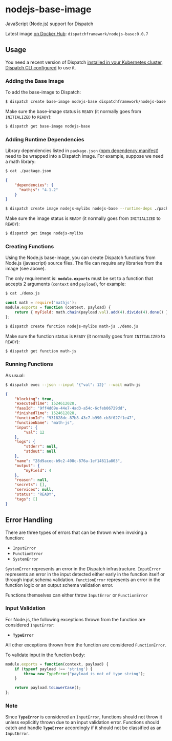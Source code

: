 # nodejs-base-image
JavaScript (Node.js) support for Dispatch

Latest image [on Docker Hub](https://hub.docker.com/r/dispatchframework/nodejs-base/): `dispatchframework/nodejs-base:0.0.7`

## Usage

You need a recent version of Dispatch [installed in your Kubernetes cluster, Dispatch CLI configured](https://vmware.github.io/dispatch/documentation/guides/quickstart) to use it.

### Adding the Base Image

To add the base-image to Dispatch:
```bash
$ dispatch create base-image nodejs-base dispatchframework/nodejs-base:0.0.7
```

Make sure the base-image status is `READY` (it normally goes from `INITIALIZED` to `READY`):
```bash
$ dispatch get base-image nodejs-base
```

### Adding Runtime Dependencies

Library dependencies listed in `package.json` ([npm dependency manifest](https://docs.npmjs.com/files/package.json)) need to be wrapped into a Dispatch image. For example, suppose we need a math library:

```bash
$ cat ./package.json
```
```json
{
    "dependencies": {
      "mathjs": "4.1.2"
    }
}
```
```bash
$ dispatch create image nodejs-mylibs nodejs-base --runtime-deps ./package.json
```

Make sure the image status is `READY` (it normally goes from `INITIALIZED` to `READY`):
```bash
$ dispatch get image nodejs-mylibs
```


### Creating Functions

Using the Node.js base-image, you can create Dispatch functions from Node.js (javascript) source files. The file can require any libraries from the image (see above).

The only requirement is: **`module.exports`** must be set to a function that accepts 2 arguments (`context` and `payload`), for example:  
```bash
$ cat ./demo.js
```
```javascript
const math = require('mathjs');
module.exports = function (context, payload) {
    return { myField: math.chain(payload.val).add(4).divide(4).done() }
};
```

```bash
$ dispatch create function nodejs-mylibs math-js ./demo.js
```

Make sure the function status is `READY` (it normally goes from `INITIALIZED` to `READY`):
```bash
$ dispatch get function math-js
```

### Running Functions

As usual:

```bash
$ dispatch exec --json --input '{"val": 12}' --wait math-js
```
```json
{
    "blocking": true,
    "executedTime": 1524612028,
    "faasId": "9ff4d69e-44e7-4ad3-a54c-6cfeb06729dd",
    "finishedTime": 1524612028,
    "functionId": "931828dc-87b8-43c7-b990-cb3f027f1e47",
    "functionName": "math-js",
    "input": {
        "val": 12
    },
    "logs": {
        "stderr": null,
        "stdout": null
    },
    "name": "28d9acec-b9c2-408c-876a-1ef14611a803",
    "output": {
        "myField": 4
    },
    "reason": null,
    "secrets": [],
    "services": null,
    "status": "READY",
    "tags": []
}
```

## Error Handling

There are three types of errors that can be thrown when invoking a function:
* `InputError`
* `FunctionError`
* `SystemError`

`SystemError` represents an error in the Dispatch infrastructure. `InputError` represents an error in the input detected either early in the function itself or through input schema validation. `FunctionError` represents an error in the function logic or an output schema validation error.

Functions themselves can either throw `InputError` or `FunctionError`

### Input Validation

For Node.js, the following exceptions thrown from the function are considered `InputError`:
* **`TypeError`**

All other exceptions thrown from the function are considered `FunctionError`.

To validate input in the function body:
```javascript
module.exports = function(context, payload) {
    if (typeof payload !== 'string') {
        throw new TypeError("payload is not of type string");
    }

    return payload.toLowerCase();
};
```

### Note

Since **`TypeError`** is considered an `InputError`, functions should not throw it unless explicitly thrown due to an input validation error. Functions should catch and handle **`TypeError`** accordingly if it should not be classified as an `InputError`. 
